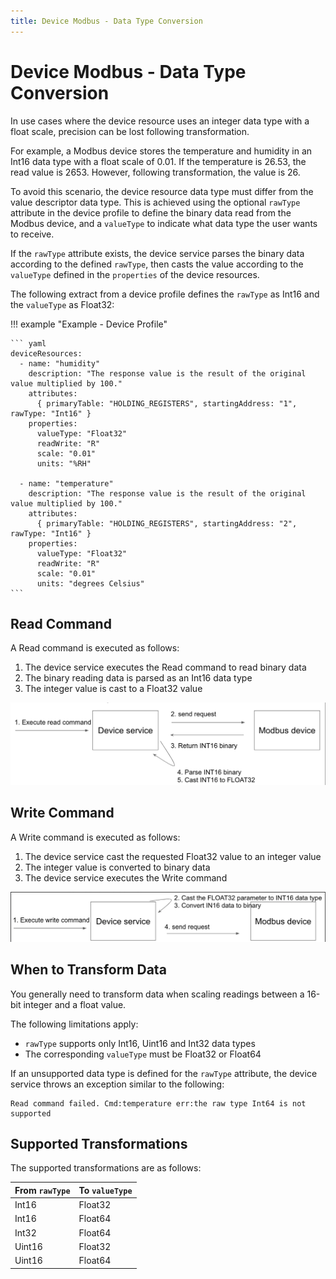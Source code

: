 ```yaml
---
title: Device Modbus - Data Type Conversion
---
```


# Device Modbus - Data Type Conversion

In use cases where the device resource uses an integer data type with a
float scale, precision can be lost following transformation.
  
For example, a Modbus device stores the temperature and humidity in an
Int16 data type with a float scale of 0.01. If the temperature is 26.53,
the read value is 2653. However, following transformation, the value is 26.

To avoid this scenario, the device resource data type must differ from
the value descriptor data type. This is achieved using the optional
`rawType` attribute in the device profile to define the binary data read
from the Modbus device, and a `valueType` to indicate what data type
the user wants to receive.

If the `rawType` attribute exists, the device service parses the binary
data according to the defined `rawType`, then casts the value according
to the `valueType` defined in the `properties` of the device resources.

The following extract from a device profile defines the `rawType` as
Int16 and the `valueType` as Float32:

!!! example "Example - Device Profile"

    ``` yaml
    deviceResources:
      - name: "humidity"
        description: "The response value is the result of the original value multiplied by 100."
        attributes:
          { primaryTable: "HOLDING_REGISTERS", startingAddress: "1", rawType: "Int16" }
        properties:
          valueType: "Float32"
          readWrite: "R"
          scale: "0.01"
          units: "%RH"
    
      - name: "temperature"
        description: "The response value is the result of the original value multiplied by 100."
        attributes:
          { primaryTable: "HOLDING_REGISTERS", startingAddress: "2", rawType: "Int16" }
        properties:
          valueType: "Float32"
          readWrite: "R"
          scale: "0.01"
          units: "degrees Celsius"
    ```
## Read Command

A Read command is executed as follows:

1.  The device service executes the Read command to read binary data
2.  The binary reading data is parsed as an Int16 data type
3.  The integer value is cast to a Float32 value

![Modbus Read Command](ModbusReadConversion.png)

## Write Command

A Write command is executed as follows:

1.  The device service cast the requested Float32 value to an integer
    value
2.  The integer value is converted to binary data
3.  The device service executes the Write command

![Modbus Write Command](ModbusWriteConversion.png)

## When to Transform Data

You generally need to transform data when scaling readings between a
16-bit integer and a float value.

The following limitations apply:

-  `rawType` supports only Int16, Uint16 and Int32 data types
-  The corresponding `valueType` must be Float32 or Float64

If an unsupported data type is defined for the `rawType` attribute, the
device service throws an exception similar to the following:

```
Read command failed. Cmd:temperature err:the raw type Int64 is not supported
```

## Supported Transformations

The supported transformations are as follows:
  
  |From `rawType`               |To `valueType`|
  |---------------------------- |------------------------------------------|
  |Int16                        |Float32|
  |Int16                        |Float64|
  |Int32                        |Float64|
  |Uint16                       |Float32|
  |Uint16                       |Float64|

